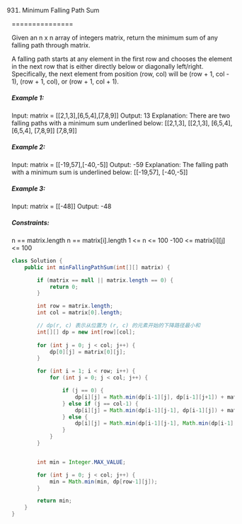 931. Minimum Falling Path Sum

===============

Given an n x n array of integers matrix, return the minimum sum of any falling path through matrix.

A falling path starts at any element in the first row and chooses the element in the next row that is either directly below or diagonally left/right. Specifically, the next element from position (row, col) will be (row + 1, col - 1), (row + 1, col), or (row + 1, col + 1).

##### Example 1:

Input: matrix = [[2,1,3],[6,5,4],[7,8,9]]
Output: 13
Explanation: There are two falling paths with a minimum sum underlined below:
[[2,1,3],      [[2,1,3],
 [6,5,4],       [6,5,4],
 [7,8,9]]       [7,8,9]]

##### Example 2:

Input: matrix = [[-19,57],[-40,-5]]
Output: -59
Explanation: The falling path with a minimum sum is underlined below:
[[-19,57],
 [-40,-5]]

##### Example 3:

Input: matrix = [[-48]]
Output: -48

##### Constraints:

n == matrix.length
n == matrix[i].length
1 <= n <= 100
-100 <= matrix[i][j] <= 100

```java
class Solution {
    public int minFallingPathSum(int[][] matrix) {

        if (matrix == null || matrix.length == 0) {
            return 0;
        }

        int row = matrix.length;
        int col = matrix[0].length;

        // dp(r, c) 表示从位置为 (r, c) 的元素开始的下降路径最小和
        int[][] dp = new int[row][col];
        
        for (int j = 0; j < col; j++) {
            dp[0][j] = matrix[0][j];
        }

        for (int i = 1; i < row; i++) {
            for (int j = 0; j < col; j++) {

                if (j == 0) {
                    dp[i][j] = Math.min(dp[i-1][j], dp[i-1][j+1]) + matrix[i][j];
                } else if (j == col-1) {
                    dp[i][j] = Math.min(dp[i-1][j-1], dp[i-1][j]) + matrix[i][j];
                } else {
                    dp[i][j] = Math.min(dp[i-1][j-1], Math.min(dp[i-1][j], dp[i-1][j+1])) + matrix[i][j];
                }
            }
        }


        int min = Integer.MAX_VALUE;

        for (int j = 0; j < col; j++) {
            min = Math.min(min, dp[row-1][j]);
        }

        return min;
    }
}
```

